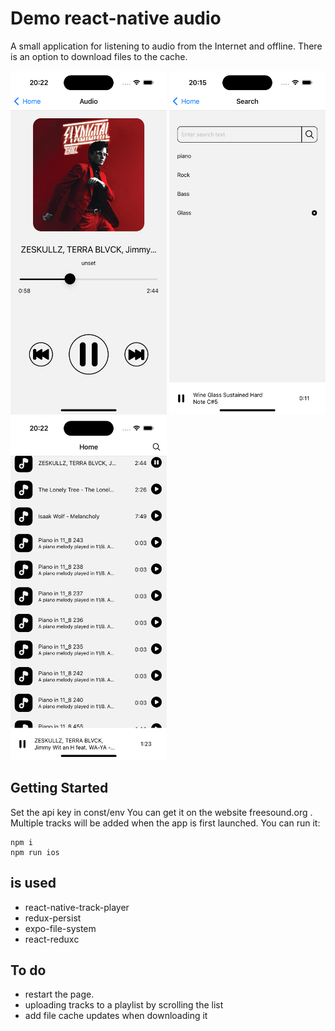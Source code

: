 # Demo react-native audio
A small application for listening to audio from the Internet and offline. There is an option to download files to the cache.

![image home](./src/assets/screen/1.png)
![image search](./src/assets/screen/2.png)
![image plat list](./src/assets/screen/3.png)
## Getting Started
Set the api key in const/env
You can get it on the website freesound.org . Multiple tracks will be added when the app is first launched.
You can run it:
```
npm i
npm run ios
```
## is used
- react-native-track-player
- redux-persist
- expo-file-system
- react-reduxс

## To do
- restart the page.
- uploading tracks to a playlist by scrolling the list
- add file cache updates when downloading it

<style type="text/css">
    img {
        width: 250px;
        height: 550px
    }
</style>